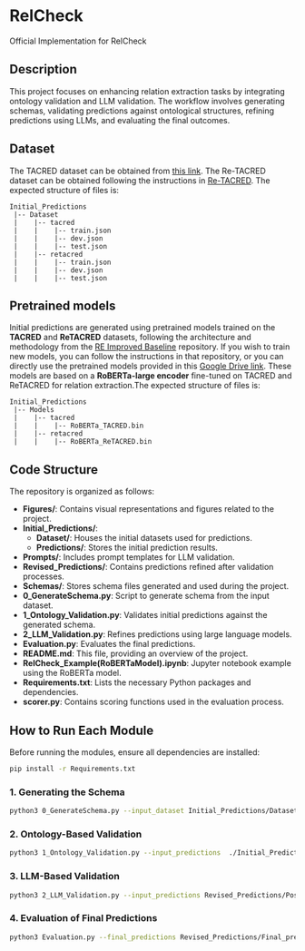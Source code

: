 # RelCheck

Official Implementation for RelCheck


## Description

This project focuses on enhancing relation extraction tasks by integrating ontology validation and LLM validation. The workflow involves generating schemas, validating predictions against ontological structures, refining predictions using LLMs, and evaluating the final outcomes.

## Dataset

The TACRED dataset can be obtained from [this link](https://nlp.stanford.edu/projects/tacred/). The Re-TACRED dataset can be obtained following the instructions in [Re-TACRED](https://github.com/gstoica27/Re-TACRED). The expected structure of files is:
```
Initial_Predictions
 |-- Dataset
 |    |-- tacred
 |    |    |-- train.json        
 |    |    |-- dev.json
 |    |    |-- test.json
 |    |-- retacred
 |    |    |-- train.json        
 |    |    |-- dev.json
 |    |    |-- test.json
```


## Pretrained models 

Initial predictions are generated using pretrained models trained on the **TACRED** and **ReTACRED** datasets, following the architecture and methodology from the [RE Improved Baseline](https://github.com/wzhouad/RE_improved_baseline) repository. If you wish to train new models, you can follow the instructions in that repository, or you can directly use the pretrained models provided in this [Google Drive link](https://github.com/wzhouad/RE_improved_baseline). These models are based on a **RoBERTa-large encoder** fine-tuned on TACRED and ReTACRED for relation extraction.The expected structure of files is:
```
Initial_Predictions
 |-- Models
 |    |-- tacred
 |    |    |-- RoBERTa_TACRED.bin        
 |    |-- retacred
 |    |    |-- RoBERTa_ReTACRED.bin       
```

## Code Structure

The repository is organized as follows:

- **Figures/**: Contains visual representations and figures related to the project.
- **Initial_Predictions/**:
  - **Dataset/**: Houses the initial datasets used for predictions.
  - **Predictions/**: Stores the initial prediction results.
- **Prompts/**: Includes prompt templates for LLM validation.
- **Revised_Predictions/**: Contains predictions refined after validation processes.
- **Schemas/**: Stores schema files generated and used during the project.
- **0_GenerateSchema.py**: Script to generate schema from the input dataset.
- **1_Ontology_Validation.py**: Validates initial predictions against the generated schema.
- **2_LLM_Validation.py**: Refines predictions using large language models.
- **Evaluation.py**: Evaluates the final predictions.
- **README.md**: This file, providing an overview of the project.
- **RelCheck_Example(RoBERTaModel).ipynb**: Jupyter notebook example using the RoBERTa model.
- **Requirements.txt**: Lists the necessary Python packages and dependencies.
- **scorer.py**: Contains scoring functions used in the evaluation process.

## How to Run Each Module

Before running the modules, ensure all dependencies are installed:

```bash
pip install -r Requirements.txt
```

### 1. Generating the Schema

```bash
python3 0_GenerateSchema.py --input_dataset Initial_Predictions/Dataset/ReTACRED/train.json --output_schema Schemas/ReTACRED_Schema.json
```

### 2. Ontology-Based Validation

```bash
python3 1_Ontology_Validation.py --input_predictions  ./Initial_Predictions/Predictions/Initial_predictions.csv                                  --ontology_schema Schemas/ReTACRED_Schema.json                                  --threshold 1                                  --output_validated  ./Revised_Predictions/Post-Ontology_Predictions.csv
```

### 3. LLM-Based Validation

```bash
python3 2_LLM_Validation.py --input_predictions Revised_Predictions/Post-Ontology_Predictions.csv                             --ontology_schema Schemas/ReTACRED_Schema.json                             --relations_spans Schemas/ReTACRED_Spans.json                             --prompt Prompts/qa4re_without_types.txt                             --api_key API_KEY.json                             --model gpt-4o                             --threshold 0.8                             --output_predictions Revised_Predictions/Final_predictions.csv
```

### 4. Evaluation of Final Predictions

```bash
python3 Evaluation.py --final_predictions Revised_Predictions/Final_predictions.csv
```



